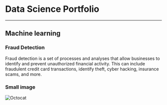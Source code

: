# Data Science Portfolio
---
## Machine learning

### Fraud Detection

Fraud detection is a set of processes and analyses that allow businesses to identify and prevent unauthorized financial activity. This can include fraudulent credit card transactions, identify theft, cyber hacking, insurance scams, and more.

### Small image

![Octocat](https://github.githubassets.com/images/icons/emoji/octocat.png)
